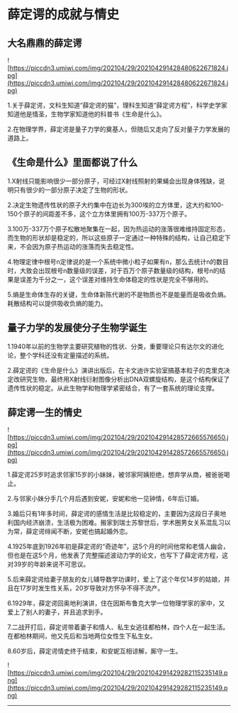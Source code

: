 # 薛定谔的成就与情史

## 大名鼎鼎的薛定谔

![https://piccdn3.umiwi.com/img/202104/29/202104291428480622671824.jpg](https://piccdn3.umiwi.com/img/202104/29/202104291428480622671824.jpg)

1.关于薛定谔，文科生知道“薛定谔的猫”，理科生知道“薛定谔方程”，科学史学家知道他是情圣，生物学家知道他的科普书《生命是什么》。



2.在物理学界，薛定谔是量子力学的奠基人，但随后又走向了反对量子力学发展的道路上。

## 《生命是什么》里面都说了什么

1.X射线只能影响很少一部分原子，可经过X射线照射的果蝇会出现身体残缺，说明只有很少的一部分原子决定了生物的形状。



2.决定生物遗传性状的原子大约集中在边长为300埃的立方体里，这大约和100-150个原子的间距差不多，这个立方体里拥有100万-337万个原子。



3.100万-337万个原子松散地聚集在一起，因为热运动的涨落很难维持固定形态，而生物的形状却是稳定的，所以这些原子一定通过一种特殊的结构，让自己稳定下来，不会因为原子热运动的涨落而失去稳定性。



4.物理定律中根号n定律说的是一个系统中微小粒子如果有n，那么去统计n的数目时，大致会出现根号n数量级的误差，对于百万个原子数量级的结构，根号n的结果是误差为千分之一，这个误差对维持生命体稳定的性状是完全不够用的。



5.熵是生命体生存的关键，生命体新陈代谢的不是物质也不是能量而是吸收负熵。耗散结构可以提供吸收负熵的能力。

## 量子力学的发展使分子生物学诞生

1.1940年以前的生物学主要研究植物的性状、分类，重要理论只有达尔文的进化论，整个学科还没有定量描述的系统。



2.薛定谔的《生命是什么》演讲出版后，在卡文迪许实验室搞基本粒子的克里克决定改研究生物，最终用X射线衍射图像分析出DNA双螺旋结构，是这个结构保证了遗传性状的稳定。从此生物学和物理学紧密结合，有了一套系统的理论支撑。

## 薛定谔一生的情史

![https://piccdn3.umiwi.com/img/202104/29/202104291428572665576650.jpg](https://piccdn3.umiwi.com/img/202104/29/202104291428572665576650.jpg)

1.薛定谔25岁时追求邻家15岁的小妹妹，被邻家阿姨拒绝，想弃学从商，被爸爸喝止。



2.与邻家小妹分手几个月后遇到安妮，安妮和他一见钟情，6年后订婚。



3.婚后只有1年多时间，薛定谔的感情生活是比较稳定的，主要因为这段日子奥地利国内经济崩溃，生活极为困难。搬家到瑞士苏黎世后，学术圈男女关系混乱习以为常，薛定谔绯闻不断，安妮也搞起婚外恋。



4.1925年底到1926年初是薛定谔的“奇迹年”，这5个月的时间他常和老情人幽会，但也是在这5个月，他发表了完整描述波动力学的论文，也写下了薛定谔方程，这对39岁的年龄来说不可思议。



5.后来薛定谔给妻子朋友的女儿辅导数学功课时，爱上了这个年仅14岁的姑娘，并且在17岁时发生性关系，20岁导致对方怀孕不得不流产。



6.1929年，薛定谔回奥地利演讲，住在因斯布鲁克大学一位物理学家的家中，又爱上了别人的妻子，并且追求到手。



7.二战开打后，薛定谔带着妻子和情人、私生女逃往都柏林，四个人在一起生活。在都柏林期间，他又先后和当地两位女性生下私生女。



8.60岁后，薛定谔情史终于结束，和安妮互相谅解，厮守一生。

![https://piccdn3.umiwi.com/img/202104/29/202104291429282115235149.png](https://piccdn3.umiwi.com/img/202104/29/202104291429282115235149.png)

---
